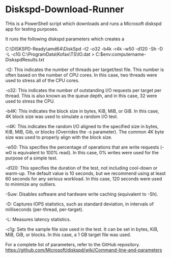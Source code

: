 # Diskspd-Download-Runner

THis is a PowerShell script which downloads and runs a Microsoft diskspd app for testing purposes.

It runs the following diskspd parameters which creates a 

C:\DISKSPD-Ready\amd64\DiskSpd -t2 -o32 -b4k -r4k -w50 -d120 -Sh -D -L -c1G C:\ProgramData\Kofax\TS\IO.dat > C:\$env:computername-DiskspdResults.txt

-t2: This indicates the number of threads per target/test file. This number is often based on the number of CPU cores. In this case, two threads were used to stress all of the CPU cores.

-o32: This indicates the number of outstanding I/O requests per target per thread. This is also known as the queue depth, and in this case, 32 were used to stress the CPU.

-b4K: This indicates the block size in bytes, KiB, MiB, or GiB. In this case, 4K block size was used to simulate a random I/O test.

-r4K: This indicates the random I/O aligned to the specified size in bytes, KiB, MiB, Gib, or blocks (Overrides the -s parameter). The common 4K byte size was used to properly align with the block size.

-w50: This specifies the percentage of operations that are write requests (-w0 is equivalent to 100% read). In this case, 0% writes were used for the purpose of a simple test.

-d120: This specifies the duration of the test, not including cool-down or warm-up. The default value is 10 seconds, but we recommend using at least 60 seconds for any serious workload. In this case, 120 seconds were used to minimize any outliers.

-Suw: Disables software and hardware write caching (equivalent to -Sh).

-D: Captures IOPS statistics, such as standard deviation, in intervals of milliseconds (per-thread, per-target).

-L: Measures latency statistics.

-c1g: Sets the sample file size used in the test. It can be set in bytes, KiB, MiB, GiB, or blocks. In this case, a 1 GB target file was used.

For a complete list of parameters, refer to the GitHub repository. https://github.com/Microsoft/diskspd/wiki/Command-line-and-parameters

